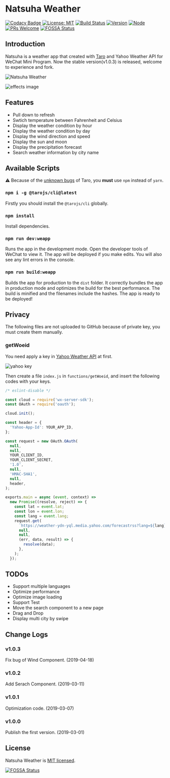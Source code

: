 # Natsuha Weather

[![Codacy Badge](https://api.codacy.com/project/badge/Grade/4bfa9469141e41949181fd7f0452c196)](https://app.codacy.com/app/YanceyOfficial/Natsuha-Weather?utm_source=github.com&utm_medium=referral&utm_content=YanceyOfficial/Natsuha-Weather&utm_campaign=Badge_Grade_Dashboard)
[![License: MIT](https://img.shields.io/badge/License-MIT-green.svg)](https://opensource.org/licenses/MIT)
[![Build Status](https://travis-ci.com/YanceyOfficial/Natsuha-Weather.svg?branch=master)](https://travis-ci.com/YanceyOfficial/Natsuha-Weather)
[![Version](https://img.shields.io/badge/version-1.0.3-blue.svg)](https://github.com/YanceyOfficial/Natsuha-Weather)
[![Node](https://img.shields.io/badge/node-%3E%3D8.0.0-green.svg)](https://github.com/YanceyOfficial/Natsuha-Weather)
[![PRs Welcome](https://img.shields.io/badge/PRs-welcome-green.svg)](https://github.com/YanceyOfficial/Natsuha-Weather/pulls)
[![FOSSA Status](https://app.fossa.io/api/projects/git%2Bgithub.com%2FYanceyOfficial%2FNatsuha-Weather.svg?type=shield)](https://app.fossa.io/projects/git%2Bgithub.com%2FYanceyOfficial%2FNatsuha-Weather?ref=badge_shield)

## Introduction

Natsuha is a weather app that created with [Taro](https://github.com/NervJS/taro)
and Yahoo Weather API for WeChat Mini Program. Now the stable version(v1.0.3) is released,
welcome to experience and fork.

![Natsuha Weather](https://yancey-assets.oss-cn-beijing.aliyuncs.com/natsuha_344.jpg)

![effects image](https://yancey-assets.oss-cn-beijing.aliyuncs.com/barcelona.jpg)

## Features

- Pull down to refresh
- Swtich temperature between Fahrenheit and Celsius
- Display the weather condition by hour
- Display the weather condition by day
- Display the wind direction and speed
- Display the sun and moon
- Display the precipitation forecast
- Search weather information by city name

## Available Scripts

⚠️ Because of the [unknown bugs](https://github.com/NervJS/taro/issues/699) of Taro, you **must** use `npm` instead of `yarn`.

### `npm i -g @tarojs/cli@latest`

Firstly you should install the `@tarojs/cli` globally.

### `npm install`

Install dependencies.

### `npm run dev:weapp`

Runs the app in the development mode. Open the developer tools of WeChat to view it. The app will be deployed if you make edits. You will also see any lint errors in the console.

### `npm run build:weapp`

Builds the app for production to the `dist` folder. It correctly bundles the app in production mode and optimizes the build for the best performance. The build is minified and the filenames include the hashes. The app is ready to be deployed!

## Privacy

The following files are not uploaded to GitHub because of private key, you must create them manually.

### getWoeid

You need apply a key in [Yahoo Weather API](https://developer.yahoo.com/weather/) at first.

![yahoo key](https://yancey-assets.oss-cn-beijing.aliyuncs.com/Jietu20190221-135157.jpg)

Then create a file `index.js` in `functions/getWoeid`, and insert the following codes with your keys.

```js
/* eslint-disable */

const cloud = require('wx-server-sdk');
const OAuth = require('oauth');

cloud.init();

const header = {
  'Yahoo-App-Id': YOUR_APP_ID,
};

const request = new OAuth.OAuth(
  null,
  null,
  YOUR_CLIENT_ID,
  YOUR_CLIENT_SECRET,
  '1.0',
  null,
  'HMAC-SHA1',
  null,
  header,
);

exports.main = async (event, context) =>
  new Promise((resolve, reject) => {
    const lat = event.lat;
    const lon = event.lon;
    const lang = event.lang;
    request.get(
      `https://weather-ydn-yql.media.yahoo.com/forecastrss?lang=${lang}&format=json&lat=${lat}&lon=${lon}`,
      null,
      null,
      (err, data, result) => {
        resolve(data);
      },
    );
  });
```

## TODOs

- Support multiple languages
- Optimize performance
- Optimize image loading
- Support Test
- Move the search component to a new page
- Drag and Drop
- Display multi city by swipe

## Change Logs

### v1.0.3 

Fix bug of Wind Component. (2019-04-18)

### v1.0.2 

Add Serach Component. (2019-03-11)

### v1.0.1

Optimization code. (2019-03-07)

### v1.0.0

Publish the first version. (2019-03-01)


## License

Natsuha Weather is [MIT licensed](https://opensource.org/licenses/MIT).

[![FOSSA Status](https://app.fossa.io/api/projects/git%2Bgithub.com%2FYanceyOfficial%2FNatsuha-Weather.svg?type=large)](https://app.fossa.io/projects/git%2Bgithub.com%2FYanceyOfficial%2FNatsuha-Weather?ref=badge_large)
